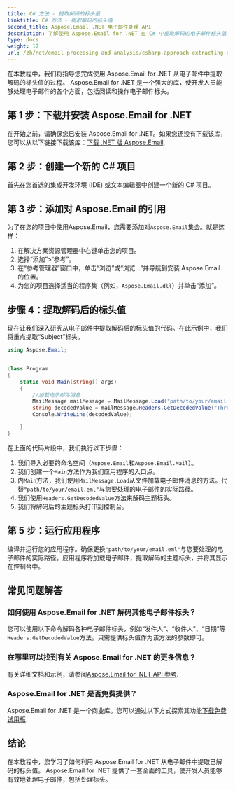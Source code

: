 ```yaml
---
title: C# 方法 - 提取解码的标头值
linktitle: C# 方法 - 提取解码的标头值
second_title: Aspose.Email .NET 电子邮件处理 API
description: 了解使用 Aspose.Email for .NET 在 C# 中提取解码的电子邮件标头值。带有代码示例的综合指南。
type: docs
weight: 17
url: /zh/net/email-processing-and-analysis/csharp-approach-extracting-decoded-header-values/
---
```


在本教程中，我们将指导您完成使用 Aspose.Email for .NET 从电子邮件中提取解码的标头值的过程。 Aspose.Email for .NET 是一个强大的库，使开发人员能够处理电子邮件的各个方面，包括阅读和操作电子邮件标头。

## 第 1 步：下载并安装 Aspose.Email for .NET

在开始之前，请确保您已安装 Aspose.Email for .NET。如果您还没有下载该库，您可以从以下链接下载该库：[下载 .NET 版 Aspose.Email](https://releases.aspose.com/email/net).

## 第 2 步：创建一个新的 C# 项目

首先在您首选的集成开发环境 (IDE) 或文本编辑器中创建一个新的 C# 项目。

## 第 3 步：添加对 Aspose.Email 的引用

为了在您的项目中使用Aspose.Email，您需要添加对`Aspose.Email`集会。就是这样：

1. 在解决方案资源管理器中右键单击您的项目。
2. 选择“添加”>“参考”。
3. 在“参考管理器”窗口中，单击“浏览”或“浏览...”并导航到安装 Aspose.Email 的位置。
4. 为您的项目选择适当的程序集（例如，`Aspose.Email.dll`）并单击“添加”。

## 步骤 4：提取解码后的标头值

现在让我们深入研究从电子邮件中提取解码后的标头值的代码。在此示例中，我们将重点提取“Subject”标头。

```csharp
using Aspose.Email;


class Program
{
    static void Main(string[] args)
    {
        //加载电子邮件消息
		MailMessage mailMessage = MailMessage.Load("path/to/your/email.eml");
		string decodedValue = mailMessage.Headers.GetDecodedValue("Thread-Topic");
		Console.WriteLine(decodedValue);

    }
}
```

在上面的代码片段中，我们执行以下步骤：

1. 我们导入必要的命名空间（`Aspose.Email`和`Aspose.Email.Mail`）。
2. 我们创建一个`Main`方法作为我们应用程序的入口点。
3. 内`Main`方法，我们使用`MailMessage.Load`从文件加载电子邮件消息的方法。代替`"path/to/your/email.eml"`与您要处理的电子邮件的实际路径。
4. 我们使用`Headers.GetDecodedValue`方法来解码主题标头。
5. 我们将解码后的主题标头打印到控制台。

## 第 5 步：运行应用程序

编译并运行您的应用程序。确保更换`"path/to/your/email.eml"`与您要处理的电子邮件的实际路径。应用程序将加载电子邮件，提取解码的主题标头，并将其显示在控制台中。

## 常见问题解答

### 如何使用 Aspose.Email for .NET 解码其他电子邮件标头？

您可以使用以下命令解码各种电子邮件标头，例如“发件人”、“收件人”、“日期”等`Headers.GetDecodedValue`方法。只需提供标头值作为该方法的参数即可。

### 在哪里可以找到有关 Aspose.Email for .NET 的更多信息？

有关详细文档和示例，请参阅[Aspose.Email for .NET API 参考](https://reference.aspose.com/email/net).

### Aspose.Email for .NET 是否免费提供？

 Aspose.Email for .NET 是一个商业库。您可以通过以下方式探索其功能[下载免费试用版](https://releases.aspose.com/email/net).

## 结论

在本教程中，您学习了如何利用 Aspose.Email for .NET 从电子邮件中提取已解码的标头值。 Aspose.Email for .NET 提供了一套全面的工具，使开发人员能够有效地处理电子邮件，包括处理标头。